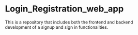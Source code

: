 # Login_Registration_web_app
This is a repository that includes both the frontend and backend development of a signup and sign in functionalities.
